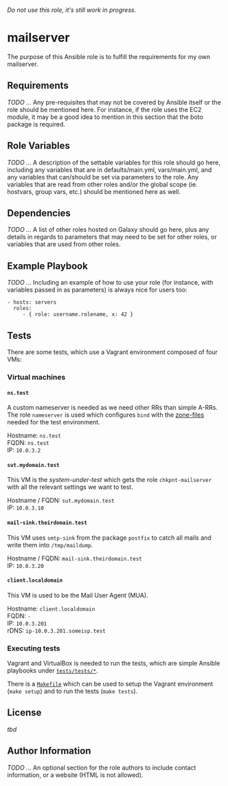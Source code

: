 *Do not use this role, it's still work in progress.*

# mailserver

The purpose of this Ansible role is to fulfill the requirements for my own mailserver.

## Requirements

*TODO ...* Any pre-requisites that may not be covered by Ansible itself or the role should be mentioned here. For instance, if the role uses the EC2 module, it may be a good idea to mention in this section that the boto package is required.

## Role Variables

*TODO ...* A description of the settable variables for this role should go here, including any variables that are in defaults/main.yml, vars/main.yml, and any variables that can/should be set via parameters to the role. Any variables that are read from other roles and/or the global scope (ie. hostvars, group vars, etc.) should be mentioned here as well.

Dependencies
------------

*TODO ...* A list of other roles hosted on Galaxy should go here, plus any details in regards to parameters that may need to be set for other roles, or variables that are used from other roles.

## Example Playbook

*TODO ...* Including an example of how to use your role (for instance, with variables passed in as parameters) is always nice for users too:

    - hosts: servers
      roles:
         - { role: username.rolename, x: 42 }

## Tests
There are some tests, which use a Vagrant environment composed of four VMs:

### Virtual machines

#### `ns.test`
A custom nameserver is needed as we need other RRs than simple A-RRs. The role `nameserver` is used which configures `bind` with the [zone-files](tests/testfixtures/roles/nameserver/files/var/lib/named/) needed for the test environment.

Hostname: `ns.test` <br>
FQDN: `ns.test` <br>
IP: `10.0.3.2`

#### `sut.mydomain.test`
This VM is the *system-under-test* which gets the role `chkpnt-mailserver` with all the relevant settings we want to test.

Hostname / FQDN: `sut.mydomain.test` <br>
IP: `10.0.3.10`

#### `mail-sink.theirdomain.test`
This VM uses `smtp-sink` from the package `postfix` to catch all mails and write them into `/tmp/maildump`.

Hostname / FQDN: `mail-sink.theirdomain.test` <br>
IP: `10.0.3.20`

#### `client.localdomain`
This VM is used to be the Mail User Agent (MUA).

Hostname: `client.localdomain` <br>
FQDN: `-` <br>
IP: `10.0.3.201` <br>
rDNS: `ip-10.0.3.201.someisp.test`

### Executing tests

Vagrant and VirtualBox is needed to run the tests, which are simple Ansible playbooks under [`tests/tests/*`](tests/tests/).

There is a [`Makefile`](tests/Makefile) which can be used to setup the Vagrant environment (`make setup`) and to run the tests (`make tests`).

## License

*tbd*

## Author Information

*TODO ...* An optional section for the role authors to include contact information, or a website (HTML is not allowed).
